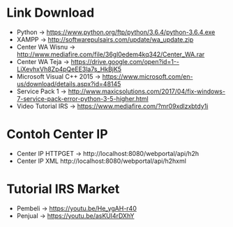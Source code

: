 # Link Download 
- Python -> https://www.python.org/ftp/python/3.6.4/python-3.6.4.exe 
- XAMPP -> http://softwarepulsairs.com/update/wa_update.zip
- Center WA Wisnu -> http://www.mediafire.com/file/36gl0edem4kq342/Center_WA.rar 
- Center WA Teja -> https://drive.google.com/open?id=1--LiXevhxVh8Zp4pQeEE3la7s_HkBjK5
- Microsoft Visual C++ 2015 -> https://www.microsoft.com/en-us/download/details.aspx?id=48145
- Service Pack 1 -> http://www.maxicsolutions.com/2017/04/fix-windows-7-service-pack-error-python-3-5-higher.html
- Video Tutorial IRS -> https://www.mediafire.com/?mr09xdlzxbtdy1i		

# Contoh Center IP
- Center IP HTTPGET -> http://localhost:8080/webportal/api/h2h
- Center IP XML http://localhost:8080/webportal/api/h2hxml

# Tutorial IRS Market
- Pembeli -> https://youtu.be/He_ygAH-r40
- Penjual -> https://youtu.be/asKUl4rDXhY